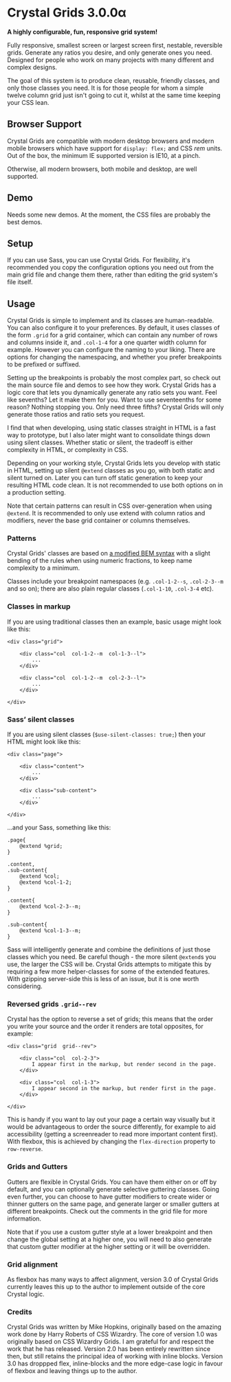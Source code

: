 # Crystal Grids 3.0.0α

**A highly configurable, fun, responsive grid system!**

Fully responsive, smallest screen or largest screen first, nestable, reversible grids. Generate any ratios you desire, and only generate ones you need. Designed for people who work on many projects with many different and complex designs.

The goal of this system is to produce clean, reusable, friendly classes, and only those classes you need. It is for those people for whom a simple twelve column grid just isn't going to cut it, whilst at the same time keeping your CSS lean.

## Browser Support

Crystal Grids are compatible with modern desktop browsers and modern mobile browsers which have support for `display: flex;` and CSS *rem* units. Out of the box, the minimum IE supported version is IE10, at a pinch.

Otherwise, all modern browsers, both mobile and desktop, are well supported.

## Demo

Needs some new demos. At the moment, the CSS files are probably the best demos.

## Setup

If you can use Sass, you can use Crystal Grids. For flexibility, it's recommended you copy the configuration options you need out from the main grid file and change them there, rather than editing the grid system's file itself.

## Usage

Crystal Grids is simple to implement and its classes are human-readable. You can also configure it to your preferences. By default, it uses classes of the form `.grid` for a grid container, which can contain any number of rows and columns inside it, and `.col-1-4` for a one quarter width column for example. However you can configure the naming to your liking. There are options for changing the namespacing, and whether you prefer breakpoints to be prefixed or suffixed.

Setting up the breakpoints is probably the most complex part, so check out the main source file and demos to see how they work. Crystal Grids has a logic core that lets you dynamically generate any ratio sets you want. Feel like sevenths? Let it make them for you. Want to use seventeenths for some reason? Nothing stopping you. Only need three fifths? Crystal Grids will only generate those ratios and ratio sets you request.

I find that when developing, using static classes straight in HTML is a fast way to prototype, but I also later might want to consolidate things down using silent classes. Whether static or silent, the tradeoff is either complexity in HTML, or complexity in CSS.

Depending on your working style, Crystal Grids lets you develop with static in HTML, setting up silent `@extend` classes as you go, with both static and silent turned on. Later you can turn off static generation to keep your resulting HTML code clean. It is not recommended to use both options on in a production setting.

Note that certain patterns can result in CSS over-generation when using `@extend`. It is recommended to only use extend with column ratios and modifiers, never the base grid container or columns themselves.

### Patterns

Crystal Grids' classes are based on [a modified BEM
syntax](http://csswizardry.com/2013/01/mindbemding-getting-your-head-round-bem-syntax/) with a slight bending of the rules when using numeric fractions, to keep name complexity to a minimum.

Classes include your breakpoint namespaces (e.g. `.col-1-2--s`, `.col-2-3--m` and so on); there are also plain regular classes (`.col-1-10`, `.col-3-4` etc).

### Classes in markup

If you are using traditional classes then an example, basic usage might look like this:

    <div class="grid">

        <div class="col  col-1-2--m  col-1-3--l">
            ...
        </div>

        <div class="col  col-1-2--m  col-2-3--l">
            ...
        </div>

    </div>

### Sass’ silent classes

If you are using silent classes (`$use-silent-classes: true;`) then your HTML
might look like this:

    <div class="page">

        <div class="content">
            ...
        </div>

        <div class="sub-content">
            ...
        </div>

    </div>

…and your Sass, something like this:

    .page{
        @extend %grid;
    }

    .content,
    .sub-content{
        @extend %col;
        @extend %col-1-2;
    }

    .content{
        @extend %col-2-3--m;
    }

    .sub-content{
        @extend %col-1-3--m;
    }

Sass will intelligently generate and combine the definitions of just those classes which you need. Be careful though - the more silent `@extend`s you use, the larger the CSS will be. Crystal Grids attempts to mitigate this by requiring a few more helper-classes for some of the extended features. With gzipping server-side this is less of an issue, but it is one worth considering.

### Reversed grids `.grid--rev`

Crystal has the option to reverse a set of grids; this means that the order you write your source and the order it renders are total opposites, for example:

    <div class="grid  grid--rev">

        <div class="col  col-2-3">
            I appear first in the markup, but render second in the page.
        </div>

        <div class="col  col-1-3">
            I appear second in the markup, but render first in the page.
        </div>

    </div>

This is handy if you want to lay out your page a certain way visually but it would be advantageous to order the source differently, for example to aid accessibility (getting a screenreader to read more important content first). With flexbox, this is achieved by changing the `flex-direction` property to `row-reverse`.

### Grids and Gutters

Gutters are flexible in Crystal Grids. You can have them either on or off by default, and you can optionally generate selective guttering classes. Going even further, you can choose to have gutter modifiers to create wider or thinner gutters on the same page, and generate larger or smaller gutters at different breakpoints. Check out the comments in the grid file for more information.

Note that if you use a custom gutter style at a lower breakpoint and then change the global setting at a higher one, you will need to also generate that custom gutter modifier at the higher setting or it will be overridden.

### Grid alignment

As flexbox has many ways to affect alignment, version 3.0 of Crystal Grids currently leaves this up to the author to implement outside of the core Crystal logic.

### Credits

Crystal Grids was written by Mike Hopkins, originally based on the amazing work done by Harry Roberts of CSS Wizardry. The core of version 1.0 was originally based on CSS Wizardry Grids. I am grateful for and respect the work that he has released. Version 2.0 has been entirely rewritten since then, but still retains the principal idea of working with inline blocks. Version 3.0 has droppped flex, inline-blocks and the more edge-case logic in favour of flexbox and leaving things up to the author.